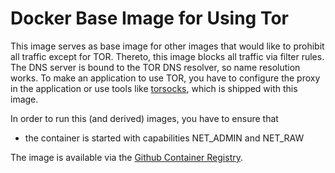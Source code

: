 # Docker Base Image for Using Tor
This image serves as base image for other images that would like to prohibit all traffic except for TOR. Thereto, this image blocks all traffic via filter rules. The DNS server is bound to the TOR DNS resolver, so name resolution works. To make an application to use TOR, you have to configure the proxy in the application or use tools like [torsocks](https://linux.die.net/man/1/torsocks), which is shipped with this image.

In order to run this (and derived) images, you have to ensure that
* the container is started with capabilities NET_ADMIN and NET_RAW

The image is available via the [Github Container Registry](https://github.com/users/seiferma/packages/container/package/torbase).
